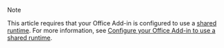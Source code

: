 > [!NOTE]
> This article requires that your Office Add-in is configured to use a [shared runtime](../testing/runtimes.md#shared-runtime). For more information, see [Configure your Office Add-in to use a shared runtime](../develop/configure-your-add-in-to-use-a-shared-runtime.md).
